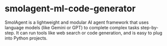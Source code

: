 # smolagent-ml-code-generator
SmolAgent is a lightweight and modular AI agent framework that uses language models (like Gemini or GPT) to complete complex tasks step-by-step. It can run tools like web search or code generation, and is easy to plug into Python projects.
